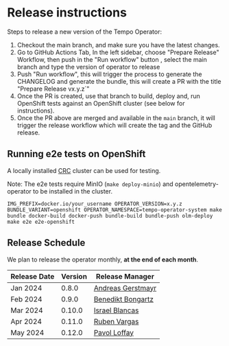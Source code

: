 # Release instructions

Steps to release a new version of the Tempo Operator:

1. Checkout the main branch, and make sure you have the latest changes.
1. Go to GitHub Actions Tab, In the left sidebar, choose "Prepare Release" Workflow, then push in the "Run workflow" button , select the main branch and type the version of operator to release
1. Push "Run workflow", this will trigger the process to generate the CHANGELOG and generate the bundle, this will create a PR with the title "Prepare Release vx.y.z`"
1. Once the PR is created, use that branch to build, deploy and, run OpenShift tests against an OpenShift cluster (see below for instructions).
1. Once the PR above are merged and available in the `main` branch, it will trigger the release workflow which will create the tag and the GitHub release.

## Running e2e tests on OpenShift
A locally installed [CRC](https://github.com/crc-org/crc) cluster can be used for testing.

Note: The e2e tests require MinIO (`make deploy-minio`) and opentelemetry-operator to be installed in the cluster.

```
IMG_PREFIX=docker.io/your_username OPERATOR_VERSION=x.y.z BUNDLE_VARIANT=openshift OPERATOR_NAMESPACE=tempo-operator-system make bundle docker-build docker-push bundle-build bundle-push olm-deploy
make e2e e2e-openshift
```

## Release Schedule
We plan to release the operator monthly, **at the end of each month**.

| Release Date | Version | Release Manager                                          |
| ------------ | ------- | -------------------------------------------------------- |
| Jan 2024     | 0.8.0   | [Andreas Gerstmayr](https://github.com/andreasgerstmayr) |
| Feb 2024     | 0.9.0   | [Benedikt Bongartz](https://github.com/frzifus)          |
| Mar 2024     | 0.10.0  | [Israel Blancas](https://github.com/iblancasa)           |
| Apr 2024     | 0.11.0  | [Ruben Vargas](https://github.com/rubenvp8510)           |
| May 2024     | 0.12.0  | [Pavol Loffay](https://github.com/pavolloffay)           |
